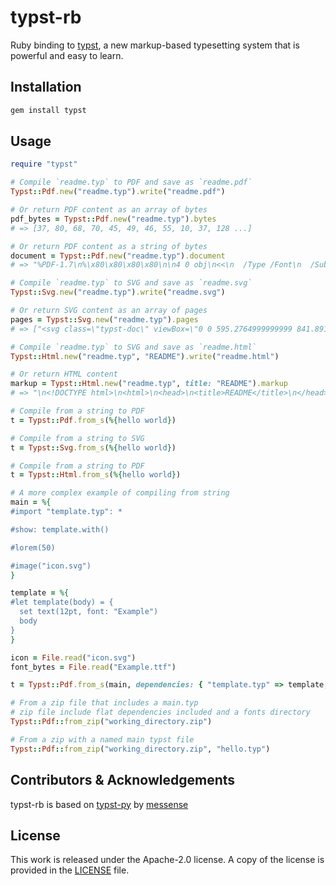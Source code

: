 # typst-rb

Ruby binding to [typst](https://github.com/typst/typst),
a new markup-based typesetting system that is powerful and easy to learn.

## Installation

```bash
gem install typst
```

## Usage

```ruby
require "typst"

# Compile `readme.typ` to PDF and save as `readme.pdf`
Typst::Pdf.new("readme.typ").write("readme.pdf")

# Or return PDF content as an array of bytes
pdf_bytes = Typst::Pdf.new("readme.typ").bytes
# => [37, 80, 68, 70, 45, 49, 46, 55, 10, 37, 128 ...] 

# Or return PDF content as a string of bytes
document = Typst::Pdf.new("readme.typ").document
# => "%PDF-1.7\n%\x80\x80\x80\x80\n\n4 0 obj\n<<\n  /Type /Font\n  /Subtype ..." 

# Compile `readme.typ` to SVG and save as `readme.svg`
Typst::Svg.new("readme.typ").write("readme.svg")

# Or return SVG content as an array of pages
pages = Typst::Svg.new("readme.typ").pages
# => ["<svg class=\"typst-doc\" viewBox=\"0 0 595.2764999999999 841.89105\" ..."

# Compile `readme.typ` to SVG and save as `readme.html`
Typst::Html.new("readme.typ", "README").write("readme.html")

# Or return HTML content
markup = Typst::Html.new("readme.typ", title: "README").markup
# => "\n<!DOCTYPE html>\n<html>\n<head>\n<title>README</title>\n</head>\n<bo..."

# Compile from a string to PDF
t = Typst::Pdf.from_s(%{hello world})

# Compile from a string to SVG
t = Typst::Svg.from_s(%{hello world})

# Compile from a string to PDF
t = Typst::Html.from_s(%{hello world})

# A more complex example of compiling from string
main = %{
#import "template.typ": *

#show: template.with()

#lorem(50)

#image("icon.svg")
}

template = %{
#let template(body) = {
  set text(12pt, font: "Example")
  body
}
}

icon = File.read("icon.svg")
font_bytes = File.read("Example.ttf")

t = Typst::Pdf.from_s(main, dependencies: { "template.typ" => template, "icon.svg" => icon }, fonts: { "Example.ttf" => font_bytes })

# From a zip file that includes a main.typ
# zip file include flat dependencies included and a fonts directory
Typst::Pdf::from_zip("working_directory.zip")

# From a zip with a named main typst file
Typst::Pdf::from_zip("working_directory.zip", "hello.typ")
```

## Contributors & Acknowledgements
typst-rb is based on [typst-py](https://github.com/messense/typst-py) by [messense](https://github.com/messense)

## License

This work is released under the Apache-2.0 license. A copy of the license is provided in the [LICENSE](./LICENSE) file.
